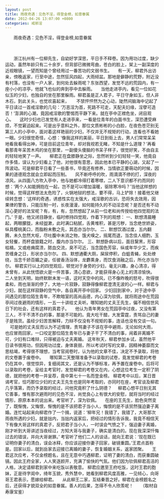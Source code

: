 ```yaml
---
layout: post
title: 雨夜奇遇：见色不淫，得登金榜，如意眷属
date: 2012-04-26 13:07:00 +0800
categories: 戒邪淫
---
```


　　雨夜奇遇：见色不淫，得登金榜,如意眷属
　　 
　　浙江杭州有一位柳先生，自幼好学深思，平日手不释卷。因为用功过度，缺少运动，虽然年龄只有二十余岁，但背部已微微弯曲，苍白的脸上，架上一副深度的近视眼镜，一望而知是个曾经用过一番苦功的文弱书生。     有一天，柳君外出访亲，傍晚返家，行至中途，忽然狂风四起，大雨倾盆。那地是僻静的荒野，附近没有村落，也没有一户人家，到何处去躲雨呢？东张西望，发觉不远的荒园内，有一座小小的凉亭，他就飞也似的奔到亭中去躲雨。     当他走进亭内，看见一位如花似玉的少妇，也独自的坐在那里躲雨。柳君虽是正人君子，平日守身如玉，但人非木石，到此关头，也觉欢喜起来，      不禁怦怦然为之心动，陡然间脑海中记起了平日读过一首戒淫歌的几句：‘万恶淫为首，死路不可走，天配夫妇缘，淫孽可造否！’澎湃的心潮，竟因戒淫歌的警惕而平静下来。就在亭中正襟危坐，闭目观心。     这时少妇也已发觉有人走进亭来，一看是位青年的白面书生，深恐遭受麻烦，不觉窘迫起来。可是出乎意料之外，那位文质彬彬的小白脸，在夜色苍茫别无第三人的小亭中，面对着这样艳丽的少妇，不仅并无不规矩的行动，连看也不看她一眼。少妇很觉奇怪，心想：‘像我这样的美丽，平日到街上去，男人们常常呆呆地看我看得出神，可是目前这位青年，却对我视若无睹，不知是什么道理？’再看看那青年呆苦木鸡的坐在那里，一副傻头傻脑的书呆子样子，很觉好笑，不由自主的轻轻地笑了一声。     柳君正在盘膝静坐之际，忽然听到少妇轻轻一笑，他竟自作多情，误认为少妇看上了他，对他很有意思，因此他本已平静的心湖，又起了一阵波动。可是柳君平日看了一些善书，毕竟还有修养，当情欲正要萌动的时候，因果的道德观念就会立即起而压制。     风不断呼呼的吹，雨滴滴不停的打，深夜的凉风，从四面八方吹入亭中，他与她都冷得打着寒噤，二人下意识都不约而同的想：‘两个人如能拥抱在一起，岂不是可以增加温暖，驱除寒冷吗？’当他这样想的时候，觉得这样想法太危险了，火锅地狱的想法，要不得，马上铲除！接着他又继续转念想：‘这样的奇遇，诱惑性实在太强大，戒淫歌的古训，恐将失去效用，因果律的警告，只能压制一时，长夜漫漫，如何能持久的不动淫念呢？是否还有不动淫心更好的法宝呢？有，有，有，忽然想起了从前一位老和尚传授给他四觉观的法门。’ 于是，他又闭目静坐，临时修持四觉观，作着下列的观想： 一、默想清晨睡起，两眼朦胧，未经盥漱，此时满口粘腻，舌黄堆积，甚是污秽，当念绝世娇姿，纵具樱桃美口，而脂粉未敷之先，其态亦当尔尔。 二、默想饮酒过度，五内翻腾，未久忽然大呕，尽吐腹中未消之物，饿犬嗅之，摇尾而退，当念佳人细酌，玉女轻餐，而杯盘狼籍之时，腹内亦当尔尔。 三、默想卧病以后，面目黧黑，形容枯槁，又或疮痈腐溃，脓血交流，臭不可近，当念国色芳容，纵或年华少艾，而疾苦缠身之日，形状亦当尔尔。 四、默想通衢大厕，屎尿停积，白蛆青蝇，处处缭绕，当念千娇百媚之姿，任彼香汤浴体，龙麝熏身，而饮食消融之后，所化亦当尔尔。 柳君实行以上的四觉观后，顿觉对于身旁的少妇，毫无兴趣，身心清凉，得未曾有，从此恍悟欲火是一件苦事，清心息欲，才能获得身心无上的清凉愉快。 二人坐到天明，始终默默未发一语，这时天空中的风，已不像昨晚的怒号，吹得很柔和，雨也渐渐的停了，大地一片寂静，寂静得像柳君澄清无波的心一样。柳君与少妇，就在这样寂静的空气中，各自离开亭中回家。 少妇回到家中，对于途中亭间遇见的那位陌生青年，不欺暗室的高尚品德，内心深为钦佩，就将雨途中在荒园亭间过夜避雨的情形，一五一十讲给丈夫听。哪知她的丈夫王先生，偏不相信世风日下的社会，还有这样的真君子。     他认为青年男女在荒园亭中过夜，又没有第三人，不干不清不白的事，那是不可能的。竟大吃干醋，大发雷霆，责骂自己的妻子是贱货。虽经少妇苦苦解释，力辩不仅没有不规矩的事，连话也没有交谈一句。     可是她的丈夫反而认为不近情理，责骂妻子不该在亭中避雨，无论如何大雨，也应冒雨回家，一口咬定那位陌生青年已与妻子干了不清白的事，闹着非离婚不可，少妇有口难辩，只得被迫与丈夫离婚。 这年秋天，柳君参加乡试，虽然他平日读书很用功，但因用功过度，身体衰弱，所以考试时写的文章，因精神萎靡而文思枯竭，考得很不理想，当考官阅卷时，认为他的文章不佳，决定不予录取，将他的文卷置于废卷中。     哪知第二天整理准备予以录取的试卷，竟发觉柳君的考卷仍在其中，很觉惊异，复细阅其文，还是认为不够标准，再予置在废卷中。后将可以录取的考卷，呈给主考官时，发觉柳君的考卷又在内，心想这位考生一定积了阴德，就把他的考卷一并呈荐，竟中第七十一名而登金榜。 柳君考中以后，某日晋谒考官，恰巧那位少妇的丈夫王先生也是同年考取的，亦同时在座，考官谈及柳君几乎落第，而仍予录取的经过，问他究竟积了什么阴德？     柳君心想平日别无其它善事，惟有那次避雨时的见色不淫，尚觉良心上有很大的安慰，就将当时的经过情形，原原本本的说出来。考官听了，深为钦佩。     在座的王先生，脸色突然变了，既惭愧，又悔恨，惭愧的是不该把君子当小人，悔恨的是不该贸然强迫妻子离婚。连忙站起来向柳君作了一个揖，说道：‘柳年兄！我错了，我错了，大哥那次雨夜所遇的少妇，就是拙内，当拙内返家后，把经过的情形告诉我，我竟不相信天下有像大哥这样的真君子，反把君子当小人，一时误会气愤之下，强迫妻子离婚，刚才听到大哥讲述当夜经过，方知大哥与我妻子，确实是清白的。现在我深深忏悔过去的错误，并向大哥谢罪。’ 考官听了他们二人的谈话，就向王君说：‘现在既已证明你妻子的清白，误会冰释，你应该迎接你妻子回家，破镜重圆。’王君点首称是。回家以后，就到岳家去迎接已离婚的妻子，恢复婚姻关系，返家团聚。     王君这次应考，不仅金榜题名，且在无意中巧遇柳君，证明了妻的清白，而获重圆破镜。因此王府全家，人人笑逐颜开，充满了愉快的气氛。他们因为钦佩柳君高洁的人格，决定请柳君到家中来吃饭以表敬意。 柳君应邀至王府吃饭，这时王君的胞妹，正是待字闺中，绮年玉貌，秀外慧中，她看到柳君风度高雅，一见倾心，向哥哥王君表示，愿嫁给柳君。     从此柳王二家，互结秦晋之好。柳君在金榜题名之后，还获得才貌双全的如意眷属。善人的后果，怎得不令人欣羡呢！      （取材自寿康宝鉴）